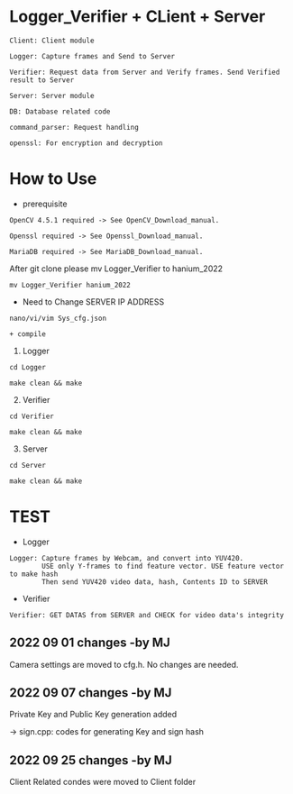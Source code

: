 # Logger_Verifier + CLient + Server
```
Client: Client module
```
```
Logger: Capture frames and Send to Server
```
```
Verifier: Request data from Server and Verify frames. Send Verified result to Server
```
```
Server: Server module
```
```
DB: Database related code
```
```
command_parser: Request handling
```
```
openssl: For encryption and decryption
```
# How to Use
+ prerequisite
```
OpenCV 4.5.1 required -> See OpenCV_Download_manual.

Openssl required -> See Openssl_Download_manual.

MariaDB required -> See MariaDB_Download_manual.
```

After git clone please mv Logger_Verifier to hanium_2022
```
mv Logger_Verifier hanium_2022
```

+ Need to Change SERVER IP ADDRESS
```
nano/vi/vim Sys_cfg.json
```

```
+ compile
```
1. Logger
```
cd Logger 
```
```
make clean && make
```
2. Verifier
```
cd Verifier
```
```
make clean && make
```
3. Server
```
cd Server
```
```
make clean && make
```
# TEST
+ Logger
```
Logger: Capture frames by Webcam, and convert into YUV420.
        USE only Y-frames to find feature vector. USE feature vector to make hash
        Then send YUV420 video data, hash, Contents ID to SERVER
```
+ Verifier
```
Verifier: GET DATAS from SERVER and CHECK for video data's integrity
```
## 2022 09 01 changes -by MJ
Camera settings are moved to cfg.h. No changes are needed.

## 2022 09 07 changes -by MJ
Private Key and Public Key generation added

-> sign.cpp: codes for generating Key and sign hash

## 2022 09 25 changes -by MJ
Client Related condes were moved to Client folder
